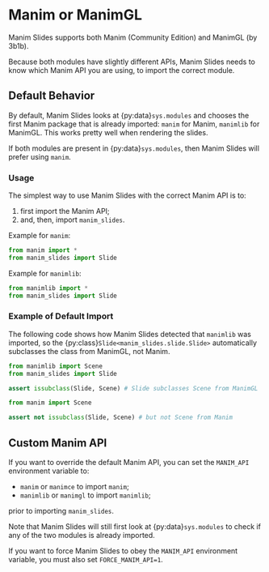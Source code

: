 # Manim or ManimGL

Manim Slides supports both Manim (Community Edition) and ManimGL (by 3b1b).

Because both modules have slightly different APIs, Manim Slides needs to know
which Manim API you are using, to import the correct module.

## Default Behavior

By default, Manim Slides looks at {py:data}`sys.modules` and chooses the first
Manim package that is already imported: `manim` for Manim,
`manimlib` for ManimGL. This works pretty well when rendering
the slides.

If both modules are present in {py:data}`sys.modules`, then Manim Slides will
prefer using `manim`.


### Usage

The simplest way to use Manim Slides with the correct Manim API is to:

1. first import the Manim API;
2. and, then, import `manim_slides`.

Example for `manim`:

```python
from manim import *
from manim_slides import Slide
```

Example for `manimlib`:

```python
from manimlib import *
from manim_slides import Slide
```

### Example of Default Import

The following code shows how Manim Slides detected that `manimlib`
was imported, so the {py:class}`Slide<manim_slides.slide.Slide>`
automatically subclasses the class from ManimGL, not Manim.

```python
from manimlib import Scene
from manim_slides import Slide

assert issubclass(Slide, Scene) # Slide subclasses Scene from ManimGL

from manim import Scene

assert not issubclass(Slide, Scene) # but not Scene from Manim
```

## Custom Manim API

If you want to override the default Manim API, you can set the `MANIM_API`
environment variable to:

- `manim` or `manimce` to import `manim`;
- `manimlib` or `manimgl` to import `manimlib`;

prior to importing `manim_slides`.

Note that Manim Slides will still first look at {py:data}`sys.modules` to check
if any of the two modules is already imported.

If you want to force Manim Slides to obey the `MANIM_API` environment variable,
you must also set `FORCE_MANIM_API=1`.
